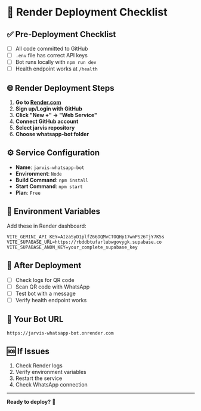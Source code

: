 # 🚀 Render Deployment Checklist

## ✅ **Pre-Deployment Checklist**

- [ ] All code committed to GitHub
- [ ] `.env` file has correct API keys
- [ ] Bot runs locally with `npm run dev`
- [ ] Health endpoint works at `/health`

## 🌐 **Render Deployment Steps**

1. **Go to [Render.com](https://render.com)**
2. **Sign up/Login with GitHub**
3. **Click "New +" → "Web Service"**
4. **Connect GitHub account**
5. **Select jarvis repository**
6. **Choose whatsapp-bot folder**

## ⚙️ **Service Configuration**

- **Name**: `jarvis-whatsapp-bot`
- **Environment**: `Node`
- **Build Command**: `npm install`
- **Start Command**: `npm start`
- **Plan**: `Free`

## 🔑 **Environment Variables**

Add these in Render dashboard:

```
VITE_GEMINI_API_KEY=AIzaSyD1plfZ66DQMvCTOQHp17wnPS26TjY7K5s
VITE_SUPABASE_URL=https://rbddbtufarlubwgovygk.supabase.co
VITE_SUPABASE_ANON_KEY=your_complete_supabase_key
```

## 🎯 **After Deployment**

- [ ] Check logs for QR code
- [ ] Scan QR code with WhatsApp
- [ ] Test bot with a message
- [ ] Verify health endpoint works

## 📱 **Your Bot URL**

`https://jarvis-whatsapp-bot.onrender.com`

## 🆘 **If Issues**

1. Check Render logs
2. Verify environment variables
3. Restart the service
4. Check WhatsApp connection

---

**Ready to deploy?** 🚀
